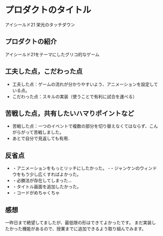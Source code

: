 # プロダクトのタイトル
アイシールド21 栄光のタッチダウン
## プロダクトの紹介
アイシールド21をテーマにしたグリコ的なゲーム
## 工夫した点，こだわった点
- 工夫した点：ゲームの流れが分かりやすいよう、アニメーションを設定している点。
- こだわった点：スキルの実装（使うことで有利に試合を運べる）
## 苦戦した点，共有したいハマりポイントなど
- 苦戦した点：一つのイベントで複数の部分を切り替えなくてはならず、こんがらがって苦戦しました。
- あとで自分で見返しても有用．
## 反省点
- ・アニメーションをもっとリッチにしたかった。
-・ジャンケンのウィンドウをもう少し広くすればよかった。
- ・必勝法が存在してしまった…
- ・タイトル画面を追加したかった。
- ・コードがめちゃくちゃ
## 感想
  一昨日まで絶望してましたが、最低限の形はできてよかったです。
  まだ実装したかった機能があるので、授業までに追加できるよう取り組んでみます。
